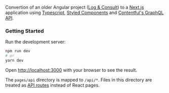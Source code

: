 Convertion of an older Angular project ([Log & Consult](https://log-consult.net/)) to a [Next.js](https://nextjs.org/) application using [Typescript](https://www.typescriptlang.org/), [Styled Components](https://styled-components.com/) and [Contentful's GraphQL API](https://www.contentful.com/developers/docs/references/graphql/).

### Getting Started

Run the development server:

```bash
npm run dev
# or
yarn dev
```

Open [http://localhost:3000](http://localhost:3000) with your browser to see the result.

The `pages/api` directory is mapped to `/api/*`. Files in this directory are treated as [API routes](https://nextjs.org/docs/api-routes/introduction) instead of React pages.
